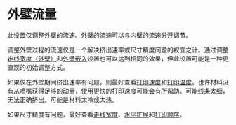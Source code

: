 外壁流量
====
此设置仅调整外壁的流速。外壁的流速可以与内壁的流速分开调节。

调整外壁过程的流速仅是一个解决挤出速率或尺寸精度问题的权宜之计。通过调整[走线宽度（外壁）](../resolution/wall_line_width_0.md)和[外壁嵌入](../shell/wall_0_inset.md)设置也可以达到相同的效果，但此设置可能是一种更直观的初始调整方式。

如果仅在外壁期间挤出速率有问题，则最好查看[打印速度](../speed/speed_wall_0.md)和[打印温度](material_print_temperature.md)。也许材料没有从喷嘴获得足够的动量，使用更快的打印速度可能会有所帮助。可能线条太细，无法正确挤出。可能是材料太冷或太热。

如果尺寸精度有问题，最好查看[走线宽度](../resolution/wall_line_width_0.md)、[水平扩展](../shell/xy_offset.md)和[打印顺序](../shell/outer_inset_first.md)。
